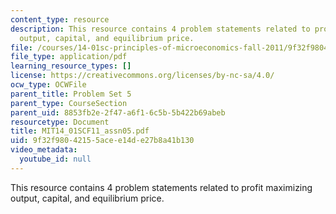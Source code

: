 ```yaml
---
content_type: resource
description: This resource contains 4 problem statements related to profit maximizing
  output, capital, and equilibrium price.
file: /courses/14-01sc-principles-of-microeconomics-fall-2011/9f32f98042155acee14de27b8a41b130_MIT14_01SCF11_assn05.pdf
file_type: application/pdf
learning_resource_types: []
license: https://creativecommons.org/licenses/by-nc-sa/4.0/
ocw_type: OCWFile
parent_title: Problem Set 5
parent_type: CourseSection
parent_uid: 8853fb2e-2f47-a6f1-6c5b-5b422b69abeb
resourcetype: Document
title: MIT14_01SCF11_assn05.pdf
uid: 9f32f980-4215-5ace-e14d-e27b8a41b130
video_metadata:
  youtube_id: null
---
```

This resource contains 4 problem statements related to profit maximizing output, capital, and equilibrium price.